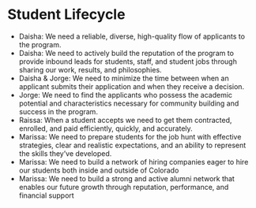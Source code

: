 # Student Lifecycle

* Daisha: We need a reliable, diverse, high-quality flow of applicants to the program.
* Daisha: We need to actively build the reputation of the program to provide inbound leads for students, staff, and student jobs through sharing our work, results, and philosophies.
* Daisha & Jorge: We need to minimize the time between when an applicant submits their application and when they receive a decision.
* Jorge: We need to find the applicants who possess the academic potential and characteristics necessary for community building and success in the program.
* Raissa: When a student accepts we need to get them contracted, enrolled, and paid efficiently, quickly, and accurately.
* Marissa: We need to prepare students for the job hunt with effective strategies, clear and realistic expectations, and an ability to represent the skills they’ve developed.
* Marissa: We need to build a network of hiring companies eager to hire our students both inside and outside of Colorado
* Marissa: We need to build a strong and active alumni network that enables our future growth through reputation, performance, and financial support
